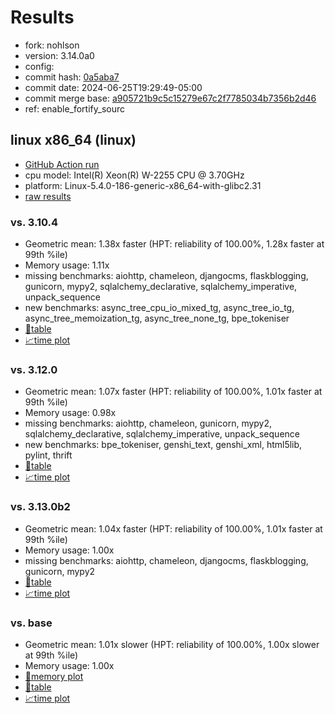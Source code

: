 # Results

- fork: nohlson
- version: 3.14.0a0
- config: 
- commit hash: [0a5aba7](https://github.com/nohlson/cpython/commit/0a5aba7)
- commit date: 2024-06-25T19:29:49-05:00
- commit merge base: [a905721b9c5c15279e67c2f7785034b7356b2d46](https://github.com/nohlson/cpython/commit/a905721b9c5c15279e67c2f7785034b7356b2d46)
- ref: enable_fortify_sourc

## linux x86_64 (linux)

- [GitHub Action run](https://github.com/faster-cpython/benchmarking/actions/runs/9680049159)
- cpu model: Intel(R) Xeon(R) W-2255 CPU @ 3.70GHz
- platform: Linux-5.4.0-186-generic-x86_64-with-glibc2.31
- [raw results](bm-20240625-linux-x86_64-nohlson-enable_fortify_sourc-3.14.0a0-0a5aba7.json)

### vs. 3.10.4

- Geometric mean: 1.38x faster (HPT: reliability of 100.00%, 1.28x faster at 99th %ile)
- Memory usage: 1.11x
- missing benchmarks: aiohttp, chameleon, djangocms, flaskblogging, gunicorn, mypy2, sqlalchemy_declarative, sqlalchemy_imperative, unpack_sequence
- new benchmarks: async_tree_cpu_io_mixed_tg, async_tree_io_tg, async_tree_memoization_tg, async_tree_none_tg, bpe_tokeniser
- [📄table](bm-20240625-linux-x86_64-nohlson-enable_fortify_sourc-3.14.0a0-0a5aba7-vs-3.10.4.md)
- [📈time plot](bm-20240625-linux-x86_64-nohlson-enable_fortify_sourc-3.14.0a0-0a5aba7-vs-3.10.4.svg)

### vs. 3.12.0

- Geometric mean: 1.07x faster (HPT: reliability of 100.00%, 1.01x faster at 99th %ile)
- Memory usage: 0.98x
- missing benchmarks: aiohttp, chameleon, gunicorn, mypy2, sqlalchemy_declarative, sqlalchemy_imperative, unpack_sequence
- new benchmarks: bpe_tokeniser, genshi_text, genshi_xml, html5lib, pylint, thrift
- [📄table](bm-20240625-linux-x86_64-nohlson-enable_fortify_sourc-3.14.0a0-0a5aba7-vs-3.12.0.md)
- [📈time plot](bm-20240625-linux-x86_64-nohlson-enable_fortify_sourc-3.14.0a0-0a5aba7-vs-3.12.0.svg)

### vs. 3.13.0b2

- Geometric mean: 1.04x faster (HPT: reliability of 100.00%, 1.01x faster at 99th %ile)
- Memory usage: 1.00x
- missing benchmarks: aiohttp, chameleon, djangocms, flaskblogging, gunicorn, mypy2
- [📄table](bm-20240625-linux-x86_64-nohlson-enable_fortify_sourc-3.14.0a0-0a5aba7-vs-3.13.0b2.md)
- [📈time plot](bm-20240625-linux-x86_64-nohlson-enable_fortify_sourc-3.14.0a0-0a5aba7-vs-3.13.0b2.svg)

### vs. base

- Geometric mean: 1.01x slower (HPT: reliability of 100.00%, 1.00x slower at 99th %ile)
- Memory usage: 1.00x
- [🧠memory plot](bm-20240625-linux-x86_64-nohlson-enable_fortify_sourc-3.14.0a0-0a5aba7-vs-base-mem.svg)
- [📄table](bm-20240625-linux-x86_64-nohlson-enable_fortify_sourc-3.14.0a0-0a5aba7-vs-base.md)
- [📈time plot](bm-20240625-linux-x86_64-nohlson-enable_fortify_sourc-3.14.0a0-0a5aba7-vs-base.svg)

